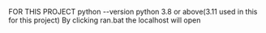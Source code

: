 FOR THIS PROJECT 
python --version
python 3.8 or above(3.11 used in this for this project)
By clicking ran.bat the localhost will open
